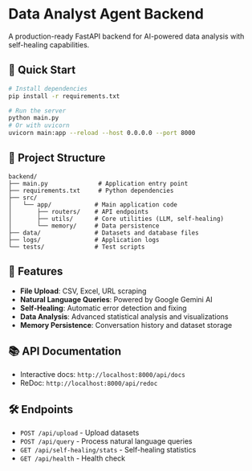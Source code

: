 # Data Analyst Agent Backend

A production-ready FastAPI backend for AI-powered data analysis with self-healing capabilities.

## 🚀 Quick Start

```bash
# Install dependencies
pip install -r requirements.txt

# Run the server
python main.py
# Or with uvicorn
uvicorn main:app --reload --host 0.0.0.0 --port 8000
```

## 📁 Project Structure

```
backend/
├── main.py              # Application entry point
├── requirements.txt     # Python dependencies
├── src/
│   └── app/            # Main application code
│       ├── routers/    # API endpoints
│       ├── utils/      # Core utilities (LLM, self-healing)
│       └── memory/     # Data persistence
├── data/               # Datasets and database files
├── logs/               # Application logs
└── tests/              # Test scripts
```

## 🔧 Features

- **File Upload**: CSV, Excel, URL scraping
- **Natural Language Queries**: Powered by Google Gemini AI
- **Self-Healing**: Automatic error detection and fixing
- **Data Analysis**: Advanced statistical analysis and visualizations
- **Memory Persistence**: Conversation history and dataset storage

## 📚 API Documentation

- Interactive docs: `http://localhost:8000/api/docs`
- ReDoc: `http://localhost:8000/api/redoc`

## 🛠️ Endpoints

- `POST /api/upload` - Upload datasets
- `POST /api/query` - Process natural language queries  
- `GET /api/self-healing/stats` - Self-healing statistics
- `GET /api/health` - Health check